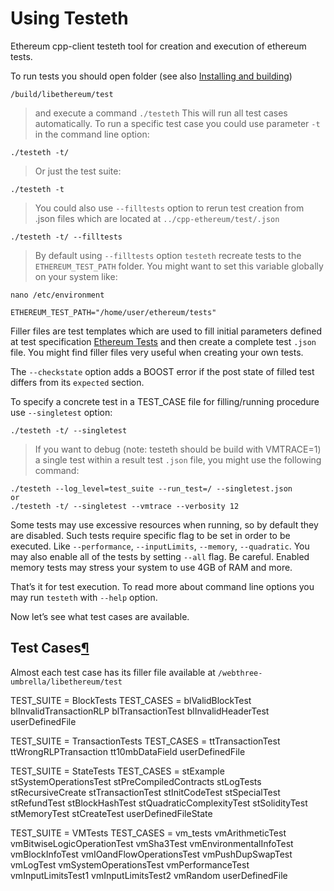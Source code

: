 # Using Testeth

Ethereum cpp-client testeth tool for creation and execution of ethereum tests.

To run tests you should open folder \(see also [Installing and building](https://ethdocs.org/en/latest/ethereum-clients/cpp-ethereum/index.html#installing-and-building)\)

```text
/build/libethereum/test
```

> and execute a command `./testeth` This will run all test cases automatically. To run a specific test case you could use parameter `-t` in the command line option:

```text
./testeth -t/
```

> Or just the test suite:

```text
./testeth -t
```

> You could also use `--filltests` option to rerun test creation from .json files which are located at `../cpp-ethereum/test/.json`

```text
./testeth -t/ --filltests
```

> By default using `--filltests` option `testeth` recreate tests to the `ETHEREUM_TEST_PATH` folder. You might want to set this variable globally on your system like:

```text
nano /etc/environment

ETHEREUM_TEST_PATH="/home/user/ethereum/tests"
```

Filler files are test templates which are used to fill initial parameters defined at test specification [Ethereum Tests](https://ethdocs.org/en/latest/contracts-and-transactions/ethereum-tests/index.html) and then create a complete test `.json` file. You might find filler files very useful when creating your own tests.

The `--checkstate` option adds a BOOST error if the post state of filled test differs from its `expected` section.

To specify a concrete test in a TEST\_CASE file for filling/running procedure use `--singletest` option:

```text
./testeth -t/ --singletest
```

> If you want to debug \(note: testeth should be build with VMTRACE=1\) a single test within a result test `.json` file, you might use the following command:

```text
./testeth --log_level=test_suite --run_test=/ --singletest.json
or
./testeth -t/ --singletest --vmtrace --verbosity 12
```

Some tests may use excessive resources when running, so by default they are disabled. Such tests require specific flag to be set in order to be executed. Like `--performance`, `--inputLimits`, `--memory`, `--quadratic`. You may also enable all of the tests by setting `--all` flag. Be careful. Enabled memory tests may stress your system to use 4GB of RAM and more.

That’s it for test execution. To read more about command line options you may run `testeth` with `--help` option.

Now let’s see what test cases are available.

## Test Cases[¶](using-testeth.md)

Almost each test case has its filler file available at `/webthree-umbrella/libethereum/test`

TEST\_SUITE = BlockTests TEST\_CASES = blValidBlockTest blInvalidTransactionRLP blTransactionTest blInvalidHeaderTest userDefinedFile

TEST\_SUITE = TransactionTests TEST\_CASES = ttTransactionTest ttWrongRLPTransaction tt10mbDataField userDefinedFile

TEST\_SUITE = StateTests TEST\_CASES = stExample stSystemOperationsTest stPreCompiledContracts stLogTests stRecursiveCreate stTransactionTest stInitCodeTest stSpecialTest stRefundTest stBlockHashTest stQuadraticComplexityTest stSolidityTest stMemoryTest stCreateTest userDefinedFileState

TEST\_SUITE = VMTests TEST\_CASES = vm\_tests vmArithmeticTest vmBitwiseLogicOperationTest vmSha3Test vmEnvironmentalInfoTest vmBlockInfoTest vmIOandFlowOperationsTest vmPushDupSwapTest vmLogTest vmSystemOperationsTest vmPerformanceTest vmInputLimitsTest1 vmInputLimitsTest2 vmRandom userDefinedFile

